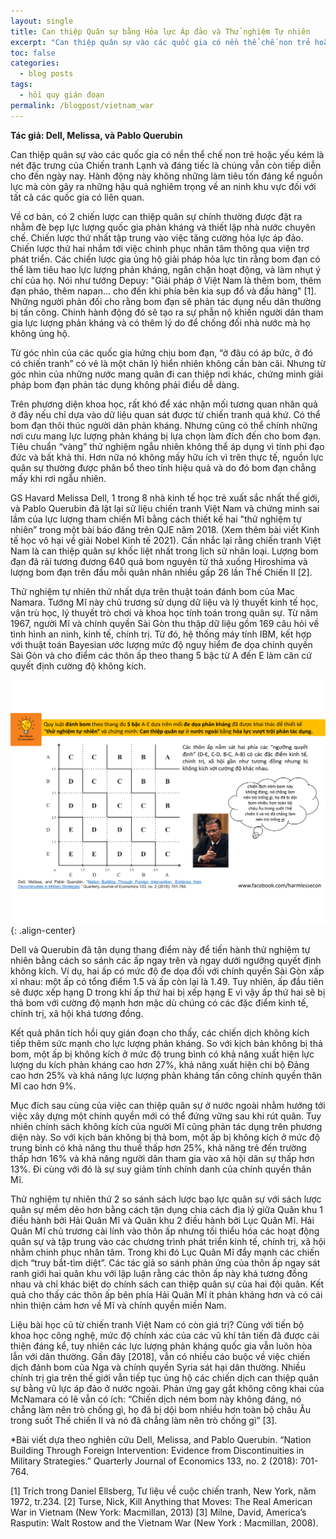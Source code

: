 ```yaml
---
layout: single
title: Can thiệp Quân sự bằng Hỏa lực Áp đảo và Thử nghiệm Tự nhiên
excerpt: "Can thiệp quân sự vào các quốc gia có nền thể chế non trẻ hoặc yếu kém là nét đặc trưng của Chiến tranh Lạnh và đáng tiếc là chúng vẫn còn tiếp diễn cho đến ngày nay."
toc: false
categories:
  - blog posts
tags:
  - hồi quy gián đoạn
permalink: /blogpost/vietnam_war
---
```


**Tác giả: Dell, Melissa, và Pablo Querubin**

Can thiệp quân sự vào các quốc gia có nền thể chế non trẻ hoặc yếu kém là nét đặc trưng của Chiến tranh Lạnh và đáng tiếc là chúng vẫn còn tiếp diễn cho đến ngày nay. Hành động này không những làm tiêu tốn đáng kể nguồn lực mà còn gây ra những hậu quả nghiêm trọng về an ninh khu vực đối với tất cả các quốc gia có liên quan. 

Về cơ bản, có 2 chiến lược can thiệp quân sự chính thường được đặt ra nhằm đè bẹp lực lượng quốc gia phản kháng và thiết lập nhà nước chuyên chế. Chiến lược thứ nhất tập trung vào việc tăng cường hỏa lực áp đảo. Chiến lược thứ hai nhắm tới việc chinh phục nhân tâm thông qua viện trợ phát triển.
Các chiến lược gia ủng hộ giải pháp hỏa lực tin rằng bom đạn có thể làm tiêu hao lực lượng phản kháng, ngăn chặn hoạt động, và làm nhụt ý chí của họ. Nói như tướng Depuy: "Giải pháp ở Việt Nam là thêm bom, thêm đạn pháo, thêm napan... cho đến khi phía bên kia sụp đổ và đầu hàng" [1]. Những người phản đối cho rằng bom đạn sẽ phản tác dụng nếu dân thường bị tấn công. Chính hành động đó sẽ tạo ra sự phẫn nộ khiến người dân tham gia lực lượng phản kháng và có thêm lý do để chống đối nhà nước mà họ không ủng hộ.

Từ góc nhìn của các quốc gia hứng chịu bom đạn, “ở đâu có áp bức, ở đó có chiến tranh” có vẻ là một chân lý hiển nhiên không cần bàn cãi. Nhưng từ góc nhìn của những nước mang quân đi can thiệp nơi khác, chứng minh giải pháp bom đạn phản tác dụng không phải điều dễ dàng. 

Trên phương diện khoa học, rất khó để xác nhận mối tương quan nhân quả ở đây nếu chỉ dựa vào dữ liệu quan sát được từ chiến tranh quá khứ. Có thể bom đạn thôi thúc người dân phản kháng. Nhưng cũng có thể chính những nơi cưu mang lực lượng phản kháng bị lựa chọn làm đích đến cho bom đạn. Tiêu chuẩn “vàng” thử nghiệm ngẫu nhiên không thể áp dụng vì tính phi đạo đức và bất khả thi. Hơn nữa nó không mấy hữu ích vì trên thực tế, nguồn lực quân sự thường được phân bổ theo tính hiệu quả và do đó bom đạn chẳng mấy khi rơi ngẫu nhiên.

GS Havard Melissa Dell, 1 trong 8 nhà kinh tế học trẻ xuất sắc nhất thế giới, và Pablo Querubin đã lật lại sử liệu chiến tranh Việt Nam và chứng minh sai lầm của lực lượng tham chiến Mĩ bằng cách thiết kế hai "thử nghiệm tự nhiên” trong một bài báo đăng trên QJE năm 2018. (Xem thêm bài viết Kinh tế học vô hại về giải Nobel Kinh tế 2021). Cần nhắc lại rằng chiến tranh Việt Nam là can thiệp quân sự khốc liệt nhất trong lịch sử nhân loại. Lượng bom đạn đã rải tương đương 640 quả bom nguyên tử thả xuống Hiroshima và lượng bom đạn trên đầu mỗi quân nhân nhiều gấp 26 lần Thế Chiến II [2].

Thử nghiệm tự nhiên thứ nhất dựa trên thuật toán đánh bom của Mac Namara. Tướng Mĩ này chủ trương sử dụng dữ liệu và lý thuyết kinh tế học, vận trù học, lý thuyết trò chơi và khoa học tính toán trong quân sự. Từ năm 1967, người Mĩ và chính quyền Sài Gòn thu thập dữ liệu gồm 169 câu hỏi về tình hình an ninh, kinh tế, chính trị. Từ đó, hệ thống máy tính IBM, kết hợp với thuật toán Bayesian ước lượng mức độ nguy hiểm đe dọa chính quyền Sài Gòn và cho điểm các thôn ấp theo thang 5 bậc từ A đến E làm căn cứ quyết định cường độ không kích.

![image-center](/assets/images/blogpost/nationbuilding_1.png){: .align-center}

Dell và Querubin đã tận dụng thang điểm này để tiến hành thử nghiệm tự nhiên bằng cách so sánh các ấp ngay trên và ngay dưới ngưỡng quyết định không kích. Ví dụ, hai ấp có mức độ đe dọa đối với chính quyền Sài Gòn xấp xỉ nhau: một ấp có tổng điểm 1.5 và ấp còn lại là 1.49. Tuy nhiên, ấp đầu tiên sẽ được xếp hạng D trong khi ấp thứ hai bị xếp hạng E vì vậy ấp thứ hai sẽ bị thả bom với cường độ mạnh hơn mặc dù chúng có các đặc điểm kinh tế, chính trị, xã hội khá tương đồng. 

Kết quả phân tích hồi quy gián đoạn cho thấy, các chiến dịch không kích tiếp thêm sức mạnh cho lực lượng phản kháng. So với kịch bản không bị thả bom, một ấp bị không kích ở mức độ trung bình có khả năng xuất hiện lực lượng du kích phản kháng cao hơn 27%, khả năng xuất hiện chi bộ Đảng cao hơn 25% và khả năng lực lượng phản kháng tấn công chính quyền thân Mĩ cao hơn 9%.

Mục đích sau cùng của việc can thiệp quân sự ở nước ngoài nhằm hướng tới việc xây dựng một chính quyền mới có thể đứng vững sau khi rút quân. Tuy nhiên chính sách không kích của người Mĩ cũng phản tác dụng trên phương diện này. So với kịch bản không bị thả bom, một ấp bị không kích ở mức độ trung bình có khả năng thu thuế thấp hơn 25%, khả năng trẻ đến trường thấp hơn 16% và khả năng người dân tham gia vào xã hội dân sự thấp hơn 13%. Đi cùng với đó là sự suy giảm tính chính danh của chính quyền thân Mĩ.

Thử nghiệm tự nhiên thứ 2 so sánh sách lược bạo lực quân sự với sách lược quân sự mềm dẻo hơn bằng cách tận dụng chia cách địa lý giữa Quân khu 1 điều hành bởi Hải Quân Mĩ và Quân khu 2 điều hành bởi Lục Quân Mĩ. Hải Quân Mĩ chủ trương cài lính vào thôn ấp nhưng tối thiểu hóa các hoạt động quân sự và tập trung vào các chương trình phát triển kinh tế, chính trị, xã hội nhằm chinh phục nhân tâm. Trong khi đó Lục Quân Mĩ đẩy mạnh các chiến dịch “truy bắt-tìm diệt”. Các tác giả so sánh phản ứng của thôn ấp ngay sát ranh giới hai quân khu với lập luận rằng các thôn ấp này khá tương đồng nhau và chỉ khác biệt do chính sách can thiệp quân sự của hai đội quân. Kết quả cho thấy các thôn ấp bên phía Hải Quân Mĩ ít phản kháng hơn và có cái nhìn thiện cảm hơn về Mĩ và chính quyền miền Nam.

Liệu bài học cũ từ chiến tranh Việt Nam có còn giá trị? Cùng với tiến bộ khoa học công nghệ, mức độ chính xác của các vũ khí tân tiến đã được cải thiện đáng kể, tuy nhiên các lực lượng phản kháng quốc gia vẫn luôn hòa lẫn với dân thường. Gần đây [2018], vẫn có nhiều cáo buộc về việc chiến dịch đánh bom của Nga và chính quyền Syria sát hại dân thường. Nhiều chính trị gia trên thế giới vẫn tiếp tục ủng hộ các chiến dịch can thiệp quân sự bằng vũ lực áp đảo ở nước ngoài. Phản ứng gay gắt không công khai của McNamara có lẽ vẫn có ích: “Chiến dịch ném bom này không đáng, nó chẳng làm nên trò chống gì, họ đã bị dội bom nhiều hơn toàn bộ châu Âu trong suốt Thế chiến II và nó đã chẳng làm nên trò chống gì” [3].

*Bài viết dựa theo nghiên cứu Dell, Melissa, and Pablo Querubin. “Nation Building Through Foreign Intervention: Evidence from Discontinuities in Military Strategies.” Quarterly Journal of Economics 133, no. 2 (2018): 701-764.

[1] Trích trong Daniel Ellsberg, Tư liệu về cuộc chiến tranh, New York, năm 1972, tr.234.
[2] Turse, Nick, Kill Anything that Moves: The Real American War in Vietnam (New York: Macmillan, 2013) 
[3] Milne, David, America’s Rasputin: Walt Rostow and the Vietnam War (New York : Macmillan, 2008).



